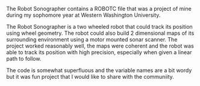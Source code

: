 The Robot Sonographer contains a ROBOTC file that was a project of mine during my sophomore year at Western Washington University.

The Robot Sonographer is a two wheeled robot that could track its position using wheel geometry. The robot could also build 2 dimensional maps of its surrounding environment using a motor mounted sonar scanner. The project worked reasonably well, the maps were coherent and the robot was able to track its position with high precision, especially when given a linear path to follow.

The code is somewhat superfluous and the variable names are a bit wordy but it was fun project that I would like to share with the communiity.  
